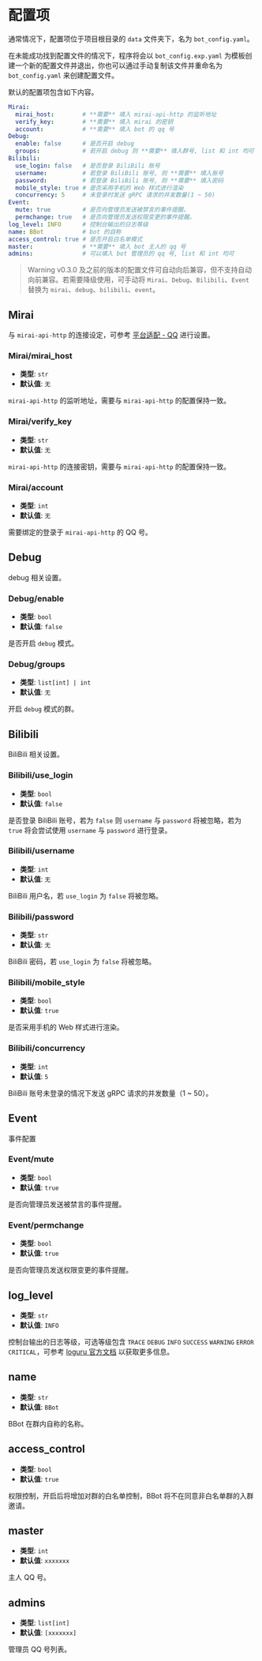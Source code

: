# 配置项

通常情况下，配置项位于项目根目录的 `data` 文件夹下，名为 `bot_config.yaml`。

在未能成功找到配置文件的情况下，程序将会以 `bot_config.exp.yaml` 为模板创建一个新的配置文件并退出，你也可以通过手动复制该文件并重命名为 `bot_config.yaml` 来创建配置文件。

默认的配置项包含如下内容。

```yaml
Mirai:
  mirai_host:        # **需要** 填入 mirai-api-http 的监听地址
  verify_key:        # **需要** 填入 mirai 的密钥
  account:           # **需要** 填入 bot 的 qq 号
Debug:
  enable: false      # 是否开启 debug
  groups:            # 若开启 debug 则 **需要** 填入群号, list 和 int 均可
Bilibili:
  use_login: false   # 是否登录 BiliBili 账号
  username:          # 若登录 BiliBili 账号, 则 **需要** 填入账号
  password:          # 若登录 BiliBili 账号, 则 **需要** 填入密码
  mobile_style: true # 是否采用手机的 Web 样式进行渲染
  concurrency: 5     # 未登录时发送 gRPC 请求的并发数量(1 ~ 50)
Event:
  mute: true         # 是否向管理员发送被禁言的事件提醒。
  permchange: true   # 是否向管理员发送权限变更的事件提醒。
log_level: INFO      # 控制台输出的日志等级
name: BBot           # bot 的自称
access_control: true # 是否开启白名单模式
master:              # **需要** 填入 bot 主人的 qq 号
admins:              # 可以填入 bot 管理员的 qq 号, list 和 int 均可
```

>Warning
v0.3.0 及之前的版本的配置文件可自动向后兼容，但不支持自动向前兼容。若需要降级使用，可手动将 `Mirai`、`Debug`、`Bilibili`、`Event` 替换为 `mirai`、`debug`、`bilibili`、`event`。

## Mirai

与 `mirai-api-http` 的连接设定，可参考 [平台适配 - QQ](./platform_adaptation.md#qq) 进行设置。

### Mirai/mirai_host

- **类型**: `str`
- **默认值**: `无`

`mirai-api-http` 的监听地址，需要与 `mirai-api-http` 的配置保持一致。

### Mirai/verify_key

- **类型**: `str`
- **默认值**: `无`

`mirai-api-http` 的连接密钥，需要与 `mirai-api-http` 的配置保持一致。

### Mirai/account

- **类型**: `int`
- **默认值**: `无`

需要绑定的登录于 `mirai-api-http` 的 QQ 号。

## Debug

debug 相关设置。

### Debug/enable

- **类型**: `bool`
- **默认值**: `false`

是否开启 `debug` 模式。

### Debug/groups

- **类型**: `list[int] | int`
- **默认值**: `无`

开启 `debug` 模式的群。

## Bilibili

BiliBili 相关设置。

### Bilibili/use_login

- **类型**: `bool`
- **默认值**: `false`

是否登录 BiliBili 账号，若为 `false` 则 `username` 与 `password` 将被忽略，若为 `true` 将会尝试使用 `username` 与 `password` 进行登录。

### Bilibili/username

- **类型**: `int`
- **默认值**: `无`

BiliBili 用户名，若 `use_login` 为 `false` 将被忽略。

### Bilibili/password

- **类型**: `str`
- **默认值**: `无`

BiliBili 密码，若 `use_login` 为 `false` 将被忽略。

### Bilibili/mobile_style

- **类型**: `bool`
- **默认值**: `true`

是否采用手机的 Web 样式进行渲染。

### Bilibili/concurrency

- **类型**: `int`
- **默认值**: `5`

BiliBili 账号未登录的情况下发送 gRPC 请求的并发数量（1 ~ 50）。

## Event

事件配置

### Event/mute

- **类型**: `bool`
- **默认值**: `true`

是否向管理员发送被禁言的事件提醒。

### Event/permchange

- **类型**: `bool`
- **默认值**: `true`

是否向管理员发送权限变更的事件提醒。

## log_level

- **类型**: `str`
- **默认值**: `INFO`

控制台输出的日志等级，可选等级包含 `TRACE` `DEBUG` `INFO` `SUCCESS` `WARNING` `ERROR` `CRITICAL`，可参考 [loguru 官方文档](https://loguru.readthedocs.io/) 以获取更多信息。

## name

- **类型**: `str`
- **默认值**: `BBot`

BBot 在群内自称的名称。

## access_control

- **类型**: `bool`
- **默认值**: `true`

权限控制，开启后将增加对群的白名单控制，BBot 将不在同意非白名单群的入群邀请。

## master

- **类型**: `int`
- **默认值**: `xxxxxxx`

主人 QQ 号。

## admins

- **类型**: `list[int]`
- **默认值**: `[xxxxxxx]`

管理员 QQ 号列表。
